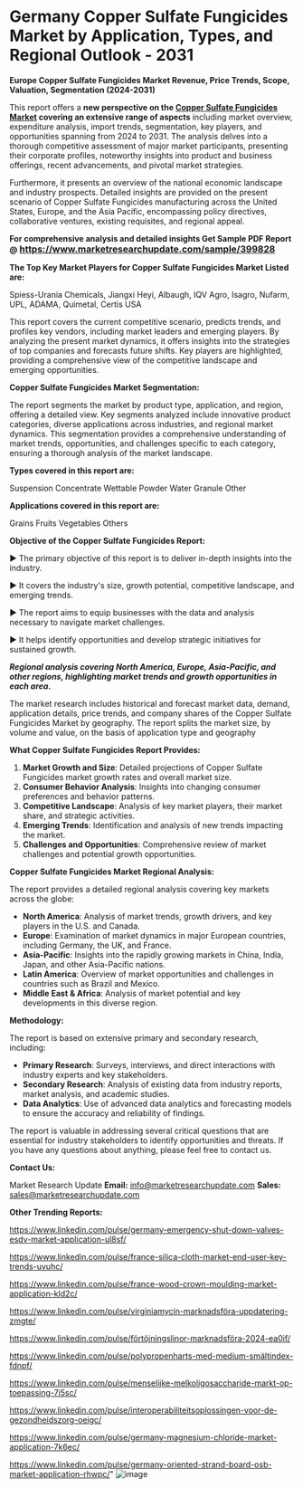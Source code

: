 # Germany Copper Sulfate Fungicides Market by Application, Types, and Regional Outlook - 2031

<strong>Europe Copper Sulfate Fungicides Market Revenue, Price Trends, Scope, Valuation, Segmentation (2024-2031)</strong>

This report offers a <strong>new perspective on the <a href=https://www.marketresearchupdate.com/sample/399828>Copper Sulfate Fungicides Market</a> covering an extensive range of aspects</strong> including market overview, expenditure analysis, import trends, segmentation, key players, and opportunities spanning from 2024 to 2031. The analysis delves into a thorough competitive assessment of major market participants, presenting their corporate profiles, noteworthy insights into product and business offerings, recent advancements, and pivotal market strategies.

Furthermore, it presents an overview of the national economic landscape and industry prospects. Detailed insights are provided on the present scenario of Copper Sulfate Fungicides manufacturing across the United States, Europe, and the Asia Pacific, encompassing policy directives, collaborative ventures, existing requisites, and regional appeal.

<strong>For comprehensive analysis and detailed insights Get Sample PDF Report @ <a href=https://www.marketresearchupdate.com/sample/399828><font size=3 color=#0000ff>https://www.marketresearchupdate.com/sample/399828</font></a></strong>

<strong>The Top Key Market Players for Copper Sulfate Fungicides Market Listed are:</strong>

Spiess-Urania Chemicals, Jiangxi Heyi, Albaugh, IQV Agro, Isagro, Nufarm, UPL, ADAMA, Quimetal, Certis USA

This report covers the current competitive scenario, predicts trends, and profiles key vendors, including market leaders and emerging players. By analyzing the present market dynamics, it offers insights into the strategies of top companies and forecasts future shifts. Key players are highlighted, providing a comprehensive view of the competitive landscape and emerging opportunities.

<strong>Copper Sulfate Fungicides Market Segmentation:</strong>

The report segments the market by product type, application, and region, offering a detailed view. Key segments analyzed include innovative product categories, diverse applications across industries, and regional market dynamics. This segmentation provides a comprehensive understanding of market trends, opportunities, and challenges specific to each category, ensuring a thorough analysis of the market landscape.

<strong>Types covered in this report are:</strong>

Suspension Concentrate
Wettable Powder
Water Granule
Other

<strong>Applications covered in this report are:</strong>

Grains
Fruits
Vegetables
Others

<strong>Objective of the Copper Sulfate Fungicides Report:</strong>

▶ The primary objective of this report is to deliver in-depth insights into the industry.

▶ It covers the industry's size, growth potential, competitive landscape, and emerging trends.

▶ The report aims to equip businesses with the data and analysis necessary to navigate market challenges.

▶ It helps identify opportunities and develop strategic initiatives for sustained growth.

<strong><em>Regional analysis covering North America, Europe, Asia-Pacific, and other regions, highlighting market trends and growth opportunities in each area.</em></strong>

The market research includes historical and forecast market data, demand, application details, price trends, and company shares of the Copper Sulfate Fungicides Market by geography. The report splits the market size, by volume and value, on the basis of application type and geography

<strong>What Copper Sulfate Fungicides Report Provides:</strong>
<ol>
  <li><strong>Market Growth and Size</strong>: Detailed projections of Copper Sulfate Fungicides market growth rates and overall market size.</li>
  <li><strong>Consumer Behavior Analysis</strong>: Insights into changing consumer preferences and behavior patterns.</li>
  <li><strong>Competitive Landscape</strong>: Analysis of key market players, their market share, and strategic activities.</li>
  <li><strong>Emerging Trends</strong>: Identification and analysis of new trends impacting the market.</li>
  <li><strong>Challenges and Opportunities</strong>: Comprehensive review of market challenges and potential growth opportunities.</li>
</ol>

<strong>Copper Sulfate Fungicides Market Regional Analysis:</strong>

The report provides a detailed regional analysis covering key markets across the globe:
<ul>
  <li><strong>North America</strong>: Analysis of market trends, growth drivers, and key players in the U.S. and Canada.</li>
  <li><strong>Europe</strong>: Examination of market dynamics in major European countries, including Germany, the UK, and France.</li>
  <li><strong>Asia-Pacific</strong>: Insights into the rapidly growing markets in China, India, Japan, and other Asia-Pacific nations.</li>
  <li><strong>Latin America</strong>: Overview of market opportunities and challenges in countries such as Brazil and Mexico.</li>
  <li><strong>Middle East &amp; Africa</strong>: Analysis of market potential and key developments in this diverse region.</li>
</ul>

<strong>Methodology:</strong>

The report is based on extensive primary and secondary research, including:
<ul>
  <li><strong>Primary Research</strong>: Surveys, interviews, and direct interactions with industry experts and key stakeholders.</li>
  <li><strong>Secondary Research</strong>: Analysis of existing data from industry reports, market analysis, and academic studies.</li>
  <li><strong>Data Analytics</strong>: Use of advanced data analytics and forecasting models to ensure the accuracy and reliability of findings.</li>
</ul>
The report is valuable in addressing several critical questions that are essential for industry stakeholders to identify opportunities and threats. If you have any questions about anything, please feel free to contact us.

<strong>Contact Us:</strong>

Market Research Update
<strong>Email:</strong> info@marketresearchupdate.com
<strong>Sales:</strong> sales@marketresearchupdate.com

<strong>Other Trending Reports:</strong>

<a href=https://www.linkedin.com/pulse/germany-emergency-shut-down-valves-esdv-market-application-ul8sf/>https://www.linkedin.com/pulse/germany-emergency-shut-down-valves-esdv-market-application-ul8sf/</a>

<a href=https://www.linkedin.com/pulse/france-silica-cloth-market-end-user-key-trends-uvuhc/>https://www.linkedin.com/pulse/france-silica-cloth-market-end-user-key-trends-uvuhc/</a>

<a href=https://www.linkedin.com/pulse/france-wood-crown-moulding-market-application-kld2c/>https://www.linkedin.com/pulse/france-wood-crown-moulding-market-application-kld2c/</a>

<a href=https://www.linkedin.com/pulse/virginiamycin-marknadsföra-uppdatering-zmgte/>https://www.linkedin.com/pulse/virginiamycin-marknadsföra-uppdatering-zmgte/</a>

<a href=https://www.linkedin.com/pulse/förtöjningslinor-marknadsföra-2024-ea0if/>https://www.linkedin.com/pulse/förtöjningslinor-marknadsföra-2024-ea0if/</a>

<a href=https://www.linkedin.com/pulse/polypropenharts-med-medium-smältindex-fdnpf/>https://www.linkedin.com/pulse/polypropenharts-med-medium-smältindex-fdnpf/</a>

<a href=https://www.linkedin.com/pulse/menselijke-melkoligosaccharide-markt-op-toepassing-7i5sc/>https://www.linkedin.com/pulse/menselijke-melkoligosaccharide-markt-op-toepassing-7i5sc/</a>

<a href=https://www.linkedin.com/pulse/interoperabiliteitsoplossingen-voor-de-gezondheidszorg-oeigc/>https://www.linkedin.com/pulse/interoperabiliteitsoplossingen-voor-de-gezondheidszorg-oeigc/</a>

<a href=https://www.linkedin.com/pulse/germany-magnesium-chloride-market-application-7k6ec/>https://www.linkedin.com/pulse/germany-magnesium-chloride-market-application-7k6ec/</a>

<a href=https://www.linkedin.com/pulse/germany-oriented-strand-board-osb-market-application-rhwpc/>https://www.linkedin.com/pulse/germany-oriented-strand-board-osb-market-application-rhwpc/</a>"
![image](https://github.com/user-attachments/assets/923a8372-4663-4fd1-920d-d93d1ff51bad)
